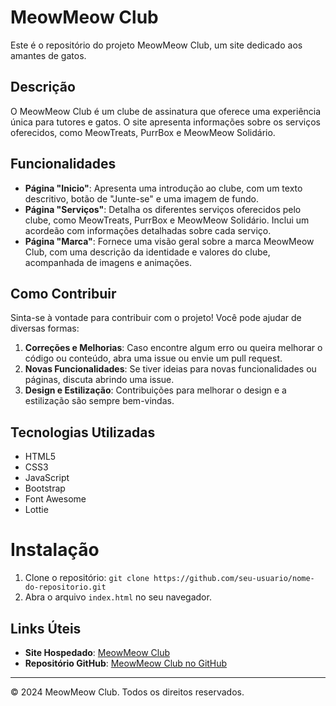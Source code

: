 # MeowMeow Club

Este é o repositório do projeto MeowMeow Club, um site dedicado aos amantes de gatos.

## Descrição

O MeowMeow Club é um clube de assinatura que oferece uma experiência única para tutores e gatos. O site apresenta informações sobre os serviços oferecidos, como MeowTreats, PurrBox e MeowMeow Solidário.

## Funcionalidades

- **Página "Inicio"**: Apresenta uma introdução ao clube, com um texto descritivo, botão de "Junte-se" e uma imagem de fundo.
- **Página "Serviços"**: Detalha os diferentes serviços oferecidos pelo clube, como MeowTreats, PurrBox e MeowMeow Solidário. Inclui um acordeão com informações detalhadas sobre cada serviço.
- **Página "Marca"**: Fornece uma visão geral sobre a marca MeowMeow Club, com uma descrição da identidade e valores do clube, acompanhada de imagens e animações.

## Como Contribuir

Sinta-se à vontade para contribuir com o projeto! Você pode ajudar de diversas formas:

1. **Correções e Melhorias**: Caso encontre algum erro ou queira melhorar o código ou conteúdo, abra uma issue ou envie um pull request.
2. **Novas Funcionalidades**: Se tiver ideias para novas funcionalidades ou páginas, discuta abrindo uma issue.
3. **Design e Estilização**: Contribuições para melhorar o design e a estilização são sempre bem-vindas.

## Tecnologias Utilizadas

- HTML5
- CSS3
- JavaScript
- Bootstrap
- Font Awesome
- Lottie

# Instalação

1. Clone o repositório: `git clone https://github.com/seu-usuario/nome-do-repositorio.git`
2. Abra o arquivo `index.html` no seu navegador.


## Links Úteis

- **Site Hospedado**: [MeowMeow Club](https://analeopoldino.github.io/MeowMeowClub/)
- **Repositório GitHub**: [MeowMeow Club no GitHub](https://github.com/analeopoldino/MeowMeowClub)

---

© 2024 MeowMeow Club. Todos os direitos reservados.
